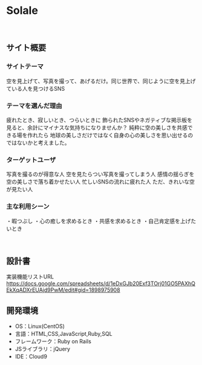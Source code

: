# Solale
​
## サイト概要
### サイトテーマ
空を見上げて、写真を撮って、あげるだけ。同じ世界で、同じように空を見上げている人を見つけるSNS
​
### テーマを選んだ理由
疲れたとき、寂しいとき、つらいときに
飾られたSNSやネガティブな掲示板を見ると、余計にマイナスな気持ちになりませんか？
純粋に空の美しさを共感できる場を作れたら
地球の美しさだけではなく自身の心の美しさを思い出せるのではないかと考えました。

### ターゲットユーザ
写真を撮るのが得意な人
空を見たらつい写真を撮ってしまう人
感情の揺らぎを空の美しさで落ち着かせたい人
忙しいSNSの流れに疲れた人
ただ、きれいな空が見たい人
​
### 主な利用シーン
・暇つぶし
・心の癒しを求めるとき
・共感を求めるとき
・自己肯定感を上げたいとき

​
## 設計書
実装機能リストURL
https://docs.google.com/spreadsheets/d/1eDxGJb20Exf3TOrj01GO5PAXhQEkXqADXrEUAjd9PwM/edit#gid=1898975908
​
## 開発環境
- OS：Linux(CentOS)
- 言語：HTML,CSS,JavaScript,Ruby,SQL
- フレームワーク：Ruby on Rails
- JSライブラリ：jQuery
- IDE：Cloud9